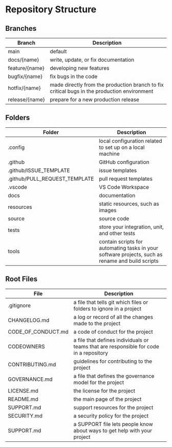 # Repository Structure

## Branches

| Branch | Description |
| ------ | ----------- |
| main | default |
| docs/{name} | write, update, or fix documentation |
| feature/{name} | developing new features |
| bugfix/{name} | fix bugs in the code |
| hotfix/{name} | made directly from the production branch to fix critical bugs in the production environment |
| release/{name} | prepare for a new production release |

## Folders

| Folder | Description |
| ------ | ----------- |
| .config | local configuration related to set up on a local machine |
| .github | GitHub configuration |
| .github/ISSUE_TEMPLATE | issue templates |
| .github/PULL_REQUEST_TEMPLATE | pull request templates |
| .vscode | VS Code Workspace |
| docs | documentation |
| resources | static resources, such as images |
| source | source code |
| tests | store your integration, unit, and other tests |
| tools | contain scripts for automating tasks in your software projects, such as rename and build scripts |

## Root Files

| File | Description |
| ---- | ----------- |
| .gitignore | a file that tells git which files or folders to ignore in a project |
| CHANGELOG.md | a log or record of all the changes made to the project |
| CODE_OF_CONDUCT.md | a code of conduct for the project |
| CODEOWNERS | a file that defines individuals or teams that are responsible for code in a repository |
| CONTRIBUTING.md | guidelines for contributing to the project |
| GOVERNANCE.md | a file that defines the governance model for the project |
| LICENSE.md | the license for the project |
| README.md | the main page of the project |
| SUPPORT.md | support resources for the project |
| SECURITY.md | a security policy for the project |
| SUPPORT.md | a SUPPORT file lets people know about ways to get help with your project |
